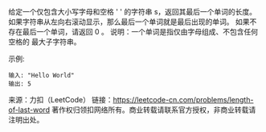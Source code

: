 给定一个仅包含大小写字母和空格 ' ' 的字符串 s，返回其最后一个单词的长度。
如果字符串从左向右滚动显示，那么最后一个单词就是最后出现的单词。
如果不存在最后一个单词，请返回 0 。
说明：一个单词是指仅由字母组成、不包含任何空格的 最大子字符串。

示例:
```text
输入: "Hello World"
输出: 5
```

来源：力扣（LeetCode）
链接：https://leetcode-cn.com/problems/length-of-last-word
著作权归领扣网络所有。商业转载请联系官方授权，非商业转载请注明出处。